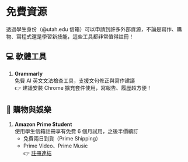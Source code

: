 # 免費資源

透過學生身份（@utah.edu 信箱）可以申請到許多外部資源，不論是寫作、購物、寫程式還是學習新技能，這些工具都非常值得註冊！

## 💻 軟體工具

1. **Grammarly**  
   免費 AI 英文文法檢查工具，支援文句修正與寫作建議  
   👉 建議安裝 Chrome 擴充套件使用，寫報告、履歷超方便！

## 🛒 購物與娛樂

1. **Amazon Prime Student**  
   使用學生信箱註冊享有免費 6 個月試用，之後半價續訂  
   - 免費兩日到貨（Prime Shipping）  
   - Prime Video、Prime Music  
   👉 [註冊連結](https://www.amazon.com/Amazon-Student/b?ie=UTF8&node=668781011)
